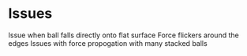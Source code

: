 # Issues
Issue when ball falls directly onto flat surface
Force flickers around the edges
Issues with force propogation with many stacked balls